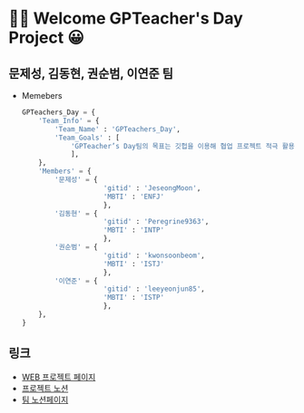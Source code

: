 # 🎉✨ Welcome GPTeacher's Day Project 😀

## 문제성, 김동현, 권순범, 이연준 팀

- Memebers
    ```python
    GPTeachers_Day = {
        'Team_Info' = {
            'Team_Name' : 'GPTeachers_Day',
            'Team_Goals' : [
                'GPTeacher’s Day팀의 목표는 깃헙을 이용해 협업 프로젝트 적극 활용하기 입니다.',
                ],
        },
        'Members' = {
            '문제성' = {
                        'gitid' : 'JeseongMoon',
                        'MBTI' : 'ENFJ'
                        },
            '김동현' = {
                        'gitid' : 'Peregrine9363',
                        'MBTI' : 'INTP'
                        },
            '권순범' = {
                        'gitid' : 'kwonsoonbeom',
                        'MBTI' : 'ISTJ'
                        },
            '이연준' = {
                        'gitid' : 'leeyeonjun85',
                        'MBTI' : 'ISTP'
                        },
        },
    }
    ```


## 링크
- <a href="http://leeyj85.shop/GPTeachersDay" target="_blank">WEB 프로젝트 페이지</a>
- <a href="https://codestates.notion.site/AIB-17-Team-Project-1-2023-05-15-2023-05-25-9454e090dcdf4cf891c71c0b4bd2ba5e" target="_blank">프로젝트 노션</a>
- <a href="https://www.notion.so/9891e517ff9a473491a1d4d2f3a87221?v=d776e70e97454284b0cc4c6988a77a51" target="_blank">팀 노션페이지</a>